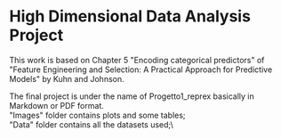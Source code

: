 # High Dimensional Data Analysis Project

This work is based on Chapter 5 "Encoding categorical predictors" of "Feature Engineering and Selection: A Practical Approach for Predictive Models"
by Kuhn and Johnson.

The final project is under the name of Progetto1_reprex basically in Markdown or PDF format.\
"Images" folder contains plots and some tables;\
"Data" folder contains all the datasets used;\
